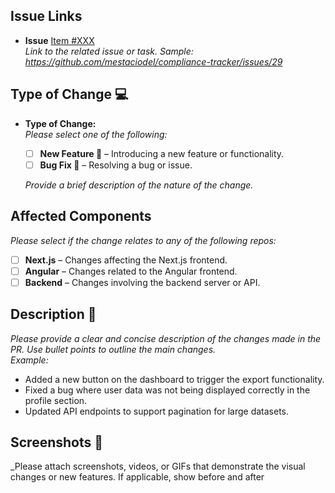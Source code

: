 ## Issue Links

- **Issue** [Item #XXX](https://github.com/mestaciodel/compliance-tracker/issues/XXX)  
  _Link to the related issue or task. Sample: https://github.com/mestaciodel/compliance-tracker/issues/29_

## Type of Change 💻

- **Type of Change:**  
  _Please select one of the following:_

  - [ ] **New Feature 🚀** – Introducing a new feature or functionality.
  - [ ] **Bug Fix 🐛** – Resolving a bug or issue.

  _Provide a brief description of the nature of the change._

## Affected Components

_Please select if the change relates to any of the following repos:_

- [ ] **Next.js** – Changes affecting the Next.js frontend.
- [ ] **Angular** – Changes related to the Angular frontend.
- [ ] **Backend** – Changes involving the backend server or API.

## Description 📜

_Please provide a clear and concise description of the changes made in the PR. Use bullet points to outline the main changes._  
_Example:_

- Added a new button on the dashboard to trigger the export functionality.
- Fixed a bug where user data was not being displayed correctly in the profile section.
- Updated API endpoints to support pagination for large datasets.

## Screenshots 📸

\_Please attach screenshots, videos, or GIFs that demonstrate the visual changes or new features. If applicable, show before and after
